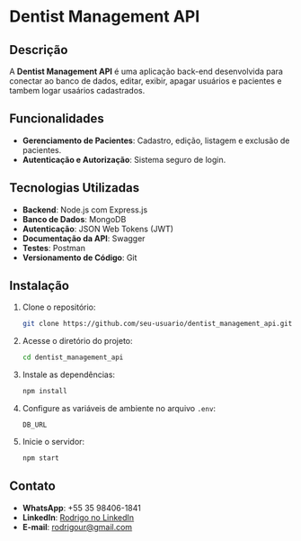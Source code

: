 # Dentist Management API

## Descrição
A **Dentist Management API** é uma aplicação back-end desenvolvida para conectar ao banco de dados, editar, exibir, apagar usuários e pacientes e tambem logar usaários cadastrados.

## Funcionalidades
- **Gerenciamento de Pacientes**: Cadastro, edição, listagem e exclusão de pacientes.
- **Autenticação e Autorização**: Sistema seguro de login.

## Tecnologias Utilizadas
- **Backend**: Node.js com Express.js
- **Banco de Dados**: MongoDB
- **Autenticação**: JSON Web Tokens (JWT)
- **Documentação da API**: Swagger
- **Testes**: Postman
- **Versionamento de Código**: Git

## Instalação
1. Clone o repositório:
    ```bash
    git clone https://github.com/seu-usuario/dentist_management_api.git
    ```
2. Acesse o diretório do projeto:
    ```bash
    cd dentist_management_api
    ```
3. Instale as dependências:
    ```bash
    npm install
    ```
4. Configure as variáveis de ambiente no arquivo `.env`:
    ```env
    DB_URL
    ```
5. Inicie o servidor:
    ```bash
    npm start
    ```

## Contato
- **WhatsApp**: +55 35 98406-1841
- **LinkedIn**: [Rodrigo no LinkedIn](https://www.linkedin.com/in/rodrigo-marques-tavares-9482b4226/)
- **E-mail**: rodrigour@gmail.com
